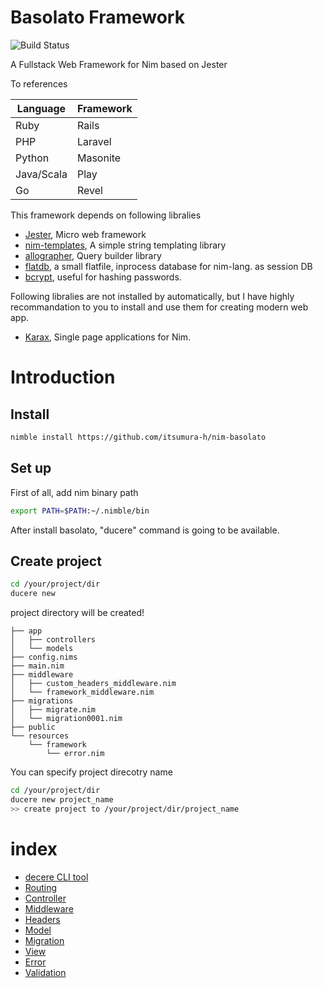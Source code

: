 Basolato Framework
===

![Build Status](https://github.com/itsumura-h/nim-basolato/workflows/Build%20and%20test%20Nim/badge.svg)

A Fullstack Web Framework for Nim based on Jester


To references

|Language|Framework|
|---|---|
|Ruby|Rails|
|PHP|Laravel|
|Python|Masonite|
|Java/Scala|Play|
|Go|Revel|

This framework depends on following libralies
- [Jester](https://github.com/dom96/jester), Micro web framework
- [nim-templates](https://github.com/onionhammer/nim-templates), A simple string templating library
- [allographer](https://github.com/itsumura-h/nim-allographer), Query builder library
- [flatdb](https://github.com/enthus1ast/flatdb), a small flatfile, inprocess database for nim-lang. as session DB
- [bcrypt](https://github.com/runvnc/bcryptnim), useful for hashing passwords.

Following libralies are not installed by automatically, but I have highly recommandation to you to install and use them for creating modern web app.
- [Karax](https://github.com/pragmagic/karax), Single page applications for Nim.


# Introduction
## Install
```sh
nimble install https://github.com/itsumura-h/nim-basolato
```

## Set up
First of all, add nim binary path
```sh
export PATH=$PATH:~/.nimble/bin
```
After install basolato, "ducere" command is going to be available.

## Create project
```sh
cd /your/project/dir
ducere new
```

project directory will be created!
```
├── app
│   ├── controllers
│   └── models
├── config.nims
├── main.nim
├── middleware
│   ├── custom_headers_middleware.nim
│   └── framework_middleware.nim
├── migrations
│   ├── migrate.nim
│   └── migration0001.nim
├── public
└── resources
    └── framework
        └── error.nim
```

You can specify project direcotry name
```sh
cd /your/project/dir
ducere new project_name
>> create project to /your/project/dir/project_name
```

# index
- [decere CLI tool](./documents/ducere.md)
- [Routing](./documents/routing.md)
- [Controller](./documents/controller.md)
- [Middleware](./documents/middleware.md)
- [Headers](./documents/headers.md)
- [Model](./documents/model.md)
- [Migration](./documents/migration.md)
- [View](./documents/view.md)
- [Error](./documents/error.md)
- [Validation](./documents/validation.md)
